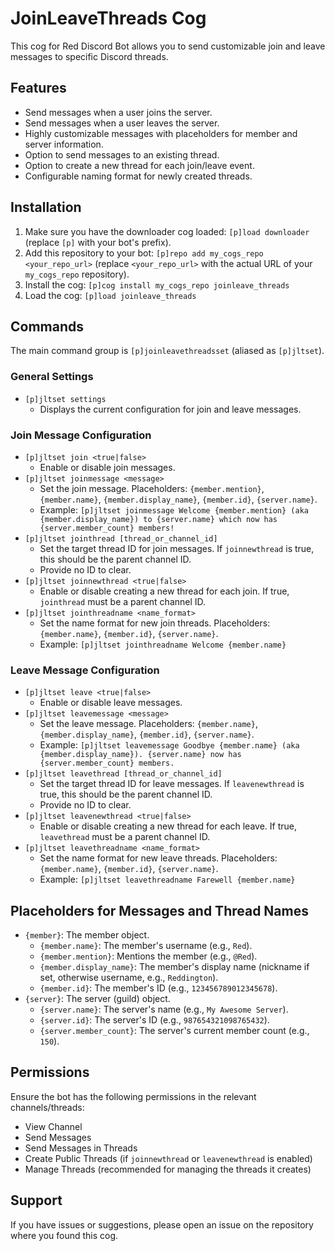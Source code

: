 # JoinLeaveThreads Cog

This cog for Red Discord Bot allows you to send customizable join and leave messages to specific Discord threads.

## Features

-   Send messages when a user joins the server.
-   Send messages when a user leaves the server.
-   Highly customizable messages with placeholders for member and server information.
-   Option to send messages to an existing thread.
-   Option to create a new thread for each join/leave event.
-   Configurable naming format for newly created threads.

## Installation

1.  Make sure you have the downloader cog loaded: `[p]load downloader` (replace `[p]` with your bot's prefix).
2.  Add this repository to your bot: `[p]repo add my_cogs_repo <your_repo_url>` (replace `<your_repo_url>` with the actual URL of your `my_cogs_repo` repository).
3.  Install the cog: `[p]cog install my_cogs_repo joinleave_threads`
4.  Load the cog: `[p]load joinleave_threads`

## Commands

The main command group is `[p]joinleavethreadsset` (aliased as `[p]jltset`).

### General Settings

*   `[p]jltset settings`
    *   Displays the current configuration for join and leave messages.

### Join Message Configuration

*   `[p]jltset join <true|false>`
    *   Enable or disable join messages.
*   `[p]jltset joinmessage <message>`
    *   Set the join message. Placeholders: `{member.mention}`, `{member.name}`, `{member.display_name}`, `{member.id}`, `{server.name}`.
    *   Example: `[p]jltset joinmessage Welcome {member.mention} (aka {member.display_name}) to {server.name} which now has {server.member_count} members!`
*   `[p]jltset jointhread [thread_or_channel_id]`
    *   Set the target thread ID for join messages. If `joinnewthread` is true, this should be the parent channel ID.
    *   Provide no ID to clear.
*   `[p]jltset joinnewthread <true|false>`
    *   Enable or disable creating a new thread for each join. If true, `jointhread` must be a parent channel ID.
*   `[p]jltset jointhreadname <name_format>`
    *   Set the name format for new join threads. Placeholders: `{member.name}`, `{member.id}`, `{server.name}`.
    *   Example: `[p]jltset jointhreadname Welcome {member.name}`

### Leave Message Configuration

*   `[p]jltset leave <true|false>`
    *   Enable or disable leave messages.
*   `[p]jltset leavemessage <message>`
    *   Set the leave message. Placeholders: `{member.name}`, `{member.display_name}`, `{member.id}`, `{server.name}`.
    *   Example: `[p]jltset leavemessage Goodbye {member.name} (aka {member.display_name}). {server.name} now has {server.member_count} members.`
*   `[p]jltset leavethread [thread_or_channel_id]`
    *   Set the target thread ID for leave messages. If `leavenewthread` is true, this should be the parent channel ID.
    *   Provide no ID to clear.
*   `[p]jltset leavenewthread <true|false>`
    *   Enable or disable creating a new thread for each leave. If true, `leavethread` must be a parent channel ID.
*   `[p]jltset leavethreadname <name_format>`
    *   Set the name format for new leave threads. Placeholders: `{member.name}`, `{member.id}`, `{server.name}`.
    *   Example: `[p]jltset leavethreadname Farewell {member.name}`

## Placeholders for Messages and Thread Names

*   `{member}`: The member object.
    *   `{member.name}`: The member's username (e.g., `Red`).
    *   `{member.mention}`: Mentions the member (e.g., `@Red`).
    *   `{member.display_name}`: The member's display name (nickname if set, otherwise username, e.g., `Reddington`).
    *   `{member.id}`: The member's ID (e.g., `123456789012345678`).
*   `{server}`: The server (guild) object.
    *   `{server.name}`: The server's name (e.g., `My Awesome Server`).
    *   `{server.id}`: The server's ID (e.g., `987654321098765432`).
    *   `{server.member_count}`: The server's current member count (e.g., `150`).

## Permissions

Ensure the bot has the following permissions in the relevant channels/threads:

*   View Channel
*   Send Messages
*   Send Messages in Threads
*   Create Public Threads (if `joinnewthread` or `leavenewthread` is enabled)
*   Manage Threads (recommended for managing the threads it creates)

## Support

If you have issues or suggestions, please open an issue on the repository where you found this cog.